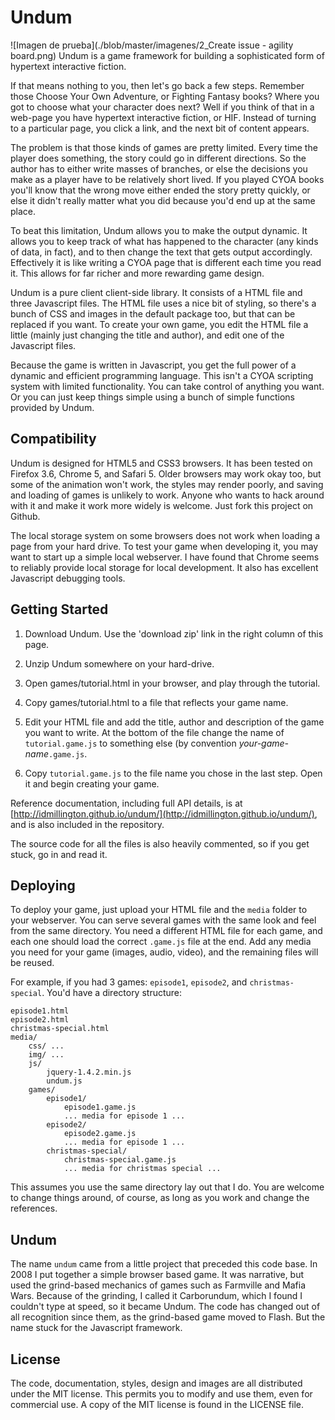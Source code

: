 # Undum


![Imagen de prueba](./blob/master/imagenes/2_Create issue - agility board.png)
Undum is a game framework for building a sophisticated form of
hypertext interactive fiction.

If that means nothing to you, then let's go back a few steps. Remember
those Choose Your Own Adventure, or Fighting Fantasy books? Where you
got to choose what your character does next? Well if you think of that
in a web-page you have hypertext interactive fiction, or HIF. Instead
of turning to a particular page, you click a link, and the next bit of
content appears.

The problem is that those kinds of games are pretty limited. Every
time the player does something, the story could go in different
directions. So the author has to either write masses of branches, or
else the decisions you make as a player have to be relatively short
lived. If you played CYOA books you'll know that the wrong move either
ended the story pretty quickly, or else it didn't really matter what
you did because you'd end up at the same place.

To beat this limitation, Undum allows you to make the output
dynamic. It allows you to keep track of what has happened to the
character (any kinds of data, in fact), and to then change the text
that gets output accordingly. Effectively it is like writing a CYOA
page that is different each time you read it. This allows for far
richer and more rewarding game design.

Undum is a pure client client-side library. It consists of a HTML file
and three Javascript files. The HTML file uses a nice bit of styling,
so there's a bunch of CSS and images in the default package too, but
that can be replaced if you want. To create your own game, you edit
the HTML file a little (mainly just changing the title and author),
and edit one of the Javascript files.

Because the game is written in Javascript, you get the full power of a
dynamic and efficient programming language. This isn't a CYOA
scripting system with limited functionality. You can take control of
anything you want. Or you can just keep things simple using a bunch of
simple functions provided by Undum.


## Compatibility

Undum is designed for HTML5 and CSS3 browsers. It has been tested on
Firefox 3.6, Chrome 5, and Safari 5. Older browsers may work okay too,
but some of the animation won't work, the styles may render poorly,
and saving and loading of games is unlikely to work. Anyone who wants
to hack around with it and make it work more widely is welcome. Just
fork this project on Github.

The local storage system on some browsers does not work when loading a
page from your hard drive. To test your game when developing it, you
may want to start up a simple local webserver. I have found that
Chrome seems to reliably provide local storage for local
development. It also has excellent Javascript debugging tools.


## Getting Started

1. Download Undum. Use the 'download zip' link in the right column of
   this page.

2. Unzip Undum somewhere on your hard-drive.

3. Open games/tutorial.html in your browser, and play through the tutorial.

4. Copy games/tutorial.html to a file that reflects your game name.

5. Edit your HTML file and add the title, author and description of
   the game you want to write. At the bottom of the file change the
   name of `tutorial.game.js` to something else (by convention
   *your-game-name*`.game.js`.

6. Copy `tutorial.game.js` to the file name you chose in the last
   step. Open it and begin creating your game.


Reference documentation, including full API details, is at
[http://idmillington.github.io/undum/](http://idmillington.github.io/undum/),
and is also included in the repository.

The source code for all the files is also heavily commented, so if you
get stuck, go in and read it.


## Deploying

To deploy your game, just upload your HTML file and the `media` folder
to your webserver. You can serve several games with the same look and
feel from the same directory. You need a different HTML file for each
game, and each one should load the correct `.game.js` file at the
end. Add any media you need for your game (images, audio, video), and
the remaining files will be reused.

For example, if you had 3 games: `episode1`, `episode2`, and
`christmas-special`. You'd have a directory structure:

    episode1.html
    episode2.html
    christmas-special.html
    media/
        css/ ...
        img/ ...
        js/
            jquery-1.4.2.min.js
            undum.js
        games/
            episode1/
                episode1.game.js
                ... media for episode 1 ...
            episode2/
                episode2.game.js
                ... media for episode 1 ...
            christmas-special/
                christmas-special.game.js
                ... media for christmas special ...

This assumes you use the same directory lay out that I do. You are
welcome to change things around, of course, as long as you work and
change the references.


## Undum

The name `undum` came from a little project that preceded this code
base. In 2008 I put together a simple browser based game. It was
narrative, but used the grind-based mechanics of games such as
Farmville and Mafia Wars. Because of the grinding, I called it
Carborundum, which I found I couldn't type at speed, so it became
Undum. The code has changed out of all recognition since them, as the
grind-based game moved to Flash. But the name stuck for the Javascript
framework.


## License

The code, documentation, styles, design and images are all distributed
under the MIT license. This permits you to modify and use them, even
for commercial use. A copy of the MIT license is found in the LICENSE
file.
